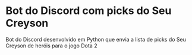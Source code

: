 # Bot do Discord com picks do Seu Creyson

Bot do Discord desenvolvido em Python que envia a lista de picks do Seu Creyson de heróis para o jogo Dota 2 
